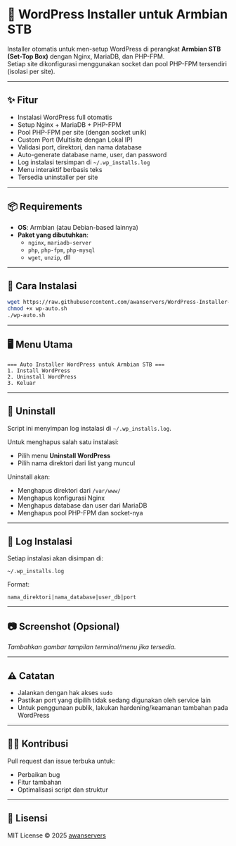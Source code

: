 # 🧰 WordPress Installer untuk Armbian STB

Installer otomatis untuk men-setup WordPress di perangkat **Armbian STB (Set-Top Box)** dengan Nginx, MariaDB, dan PHP-FPM.  
Setiap site dikonfigurasi menggunakan socket dan pool PHP-FPM tersendiri (isolasi per site).

---

## ✨ Fitur

- Instalasi WordPress full otomatis
- Setup Nginx + MariaDB + PHP-FPM
- Pool PHP-FPM per site (dengan socket unik)
- Custom Port (Multisite dengan Lokal IP)
- Validasi port, direktori, dan nama database
- Auto-generate database name, user, dan password
- Log instalasi tersimpan di `~/.wp_installs.log`
- Menu interaktif berbasis teks
- Tersedia uninstaller per site

---

## 📦 Requirements

- **OS**: Armbian (atau Debian-based lainnya)
- **Paket yang dibutuhkan**:
  - `nginx`, `mariadb-server`
  - `php`, `php-fpm`, `php-mysql`
  - `wget`, `unzip`, dll

---

## 🚀 Cara Instalasi

```bash
wget https://raw.githubusercontent.com/awanservers/WordPress-Installer-Armbian-STB/main/wp-auto.sh
chmod +x wp-auto.sh
./wp-auto.sh
```

---

## 🖥️ Menu Utama

```text
=== Auto Installer WordPress untuk Armbian STB ===
1. Install WordPress
2. Uninstall WordPress
3. Keluar
```

---

## 🧹 Uninstall

Script ini menyimpan log instalasi di `~/.wp_installs.log`.

Untuk menghapus salah satu instalasi:
- Pilih menu **Uninstall WordPress**
- Pilih nama direktori dari list yang muncul

Uninstall akan:
- Menghapus direktori dari `/var/www/`
- Menghapus konfigurasi Nginx
- Menghapus database dan user dari MariaDB
- Menghapus pool PHP-FPM dan socket-nya

---

## 📝 Log Instalasi

Setiap instalasi akan disimpan di:

```
~/.wp_installs.log
```

Format:
```
nama_direktori|nama_database|user_db|port
```

---

## 📷 Screenshot (Opsional)

_Tambahkan gambar tampilan terminal/menu jika tersedia._

---

## ⚠️ Catatan

- Jalankan dengan hak akses `sudo`
- Pastikan port yang dipilih tidak sedang digunakan oleh service lain
- Untuk penggunaan publik, lakukan hardening/keamanan tambahan pada WordPress

---

## 🧑‍💻 Kontribusi

Pull request dan issue terbuka untuk:
- Perbaikan bug
- Fitur tambahan
- Optimalisasi script dan struktur

---

## 📄 Lisensi

MIT License © 2025 [awanservers](https://www.awanservers.com)
